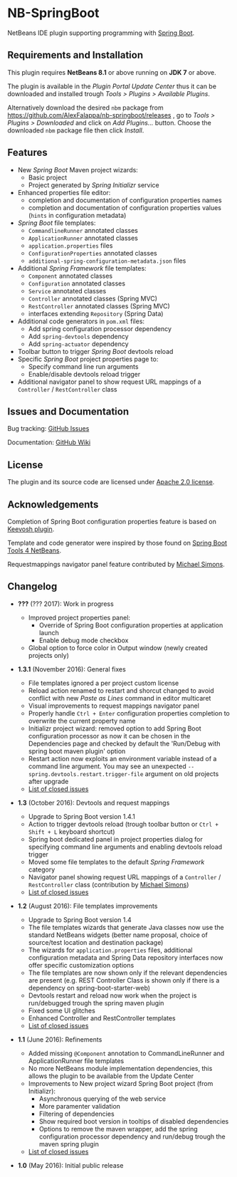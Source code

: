 # NB-SpringBoot

NetBeans IDE plugin supporting programming with [Spring Boot](http://projects.spring.io/spring-boot).


## Requirements and Installation

This plugin requires **NetBeans 8.1** or above running on **JDK 7** or above.

The plugin is available in the *Plugin Portal Update Center* thus it can be downloaded and installed trough *Tools > Plugins > Available Plugins*.

Alternatively download the desired `nbm` package from https://github.com/AlexFalappa/nb-springboot/releases , go to *Tools > Plugins > Downloaded* and click on *Add Plugins...* button. Choose the downloaded `nbm` package file then click *Install*.

## Features

* New _Spring Boot_ Maven project wizards:
    * Basic project
    * Project generated by _Spring Initializr_ service
* Enhanced properties file editor:
    * completion and documentation of configuration properties names
    * completion and documentation of configuration properties values (`hints` in configuration metadata)
* _Spring Boot_ file templates:
    * `CommandlineRunner` annotated classes
    * `ApplicationRunner` annotated classes
    * `application.properties` files
    * `ConfigurationProperties` annotated classes
    * `additional-spring-configuration-metadata.json` files
* Additional _Spring Framework_ file templates:
    * `Component` annotated classes
    * `Configuration` annotated classes
    * `Service` annotated classes
    * `Controller` annotated classes (Spring MVC)
    * `RestController` annotated classes (Spring MVC)
    * interfaces extending `Repository` (Spring Data)
* Additional code generators in `pom.xml` files:
    * Add spring configuration processor dependency
    * Add `spring-devtools` dependency
    * Add `spring-actuator` dependency
* Toolbar button to trigger _Spring Boot_ devtools reload
* Specific _Spring Boot_ project properties page to:
    * Specify command line run arguments
    * Enable/disable devtools reload trigger
* Additional navigator panel to show request URL mappings of a `Controller` / `RestController` class

## Issues and Documentation

Bug tracking: [GitHub Issues](https://github.com/AlexFalappa/nb-springboot/issues)

Documentation: [GitHub Wiki](https://github.com/AlexFalappa/nb-springboot/wiki)


## License

The plugin and its source code are licensed under [Apache 2.0 license](http://www.apache.org/licenses/LICENSE-2.0).


## Acknowledgements

Completion of Spring Boot configuration properties feature is based on [Keevosh plugin](https://github.com/keevosh/nb-springboot-configuration-support).

Template and code generator were inspired by those found on [Spring Boot Tools 4 NetBeans](https://github.com/GeertjanWielenga/SpringBootTools4NetBeans).

Requestmappings navigator panel feature contributed by [Michael Simons](https://github.com/michael-simons).

## Changelog

* __???__ (??? 2017): Work in progress
    * Improved project properties panel:
        * Override of Spring Boot configuration properties at application launch
        * Enable debug mode checkbox
    * Global option to force color in Output window (newly created projects only)

* __1.3.1__ (November 2016): General fixes
    * File templates ignored a per project custom license
    * Reload action renamed to restart and shorcut changed to avoid conflict with new *Paste as Lines* command in editor multicaret
    * Visual improvements to request mappings navigator panel
    * Properly handle `Ctrl + Enter` configuration properties completion to overwrite the current property name
    * Initializr project wizard: removed option to add Spring Boot configuration processor as now it can be chosen in the Dependencies page and checked by default the 'Run/Debug with spring boot maven plugin' option
    * Restart action now exploits an environment variable instead of a command line argument. You may see an unexpected `--spring.devtools.restart.trigger-file` argument on old projects after upgrade
    * [List of closed issues](https://github.com/AlexFalappa/nb-springboot/milestone/7?closed=1)

* __1.3__ (October 2016): Devtools and request mappings
    * Upgrade to Spring Boot version 1.4.1
    * Action to trigger devtools reload (trough toolbar button or `Ctrl + Shift + L` keyboard shortcut)
    * Spring boot dedicated panel in project properties dialog for specifying command line arguments and enabling devtools reload trigger
    * Moved some file templates to the default *Spring Framework* category
    * Navigator panel showing request URL mappings of a `Controller` / `RestController` class (contribution by [Michael Simons](http://michael-simons.eu))
    * [List of closed issues](https://github.com/AlexFalappa/nb-springboot/milestone/5?closed=1)

* __1.2__ (August 2016): File templates improvements
    * Upgrade to Spring Boot version 1.4
    * The file templates wizards that generate Java classes now use the standard NetBeans widgets (better name proposal, choice of source/test location and destination package)
    * The wizards for `application.properties` files, additional configuration metadata and Spring Data repository interfaces now offer specific customization options
    * The file templates are now shown only if the relevant dependencies are present (e.g. REST Controller Class is shown only if there is a dependency on spring-boot-starter-web)
    * Devtools restart and reload now work when the project is run/debugged trough the spring maven plugin
    * Fixed some UI glitches
    * Enhanced Controller and RestController templates
    * [List of closed issues](https://github.com/AlexFalappa/nb-springboot/milestone/4?closed=1)

* __1.1__ (June 2016): Refinements
    * Added missing `@Component` annotation to CommandLineRunner and ApplicationRunner file templates
    * No more NetBeans module implementation dependencies, this allows the plugin to be available from the Update Center
    * Improvements to New project wizard Spring Boot project (from Initializr):
        * Asynchronous querying of the web service
        * More paramenter validation
        * Filtering of dependencies
        * Show required boot version in tooltips of disabled dependencies
        * Options to remove the maven wrapper, add the spring configuration processor dependency and run/debug trough the maven spring plugin
    * [List of closed issues](https://github.com/AlexFalappa/nb-springboot/milestone/3?closed=1)

* __1.0__ (May 2016): Initial public release
